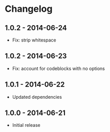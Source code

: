 # Changelog

## 1.0.2 - 2014-06-24
- Fix: strip whitespace

## 1.0.2 - 2014-06-23
- Fix: account for codeblocks with no options

## 1.0.1 - 2014-06-22
- Updated dependencies

## 1.0.0 - 2014-06-21
- Initial release
